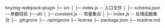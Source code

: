 tinyimg-webpack-plugin
├─ src
│ ├─ index.js -- 入口文件
│ ├─ schema.json -- 参数校验
├─ util
│ ├─ constant.js -- 常量集合
│ ├─ index.js -- 处理函数集合
├─ .gitignore
├─ .npmignore
├─ license
├─ package.json
├─ readme.md
